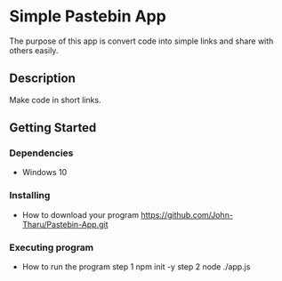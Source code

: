 # Simple Pastebin App

The purpose of this app is convert code into simple links and share with others easily.

## Description

Make code in short links.

## Getting Started

### Dependencies

* Windows 10

### Installing

* How to download your program
    https://github.com/John-Tharu/Pastebin-App.git

### Executing program

* How to run the program
step 1
    npm init -y
step 2
    node ./app.js
